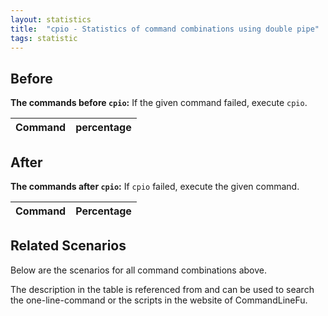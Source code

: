 ```yaml
---
layout: statistics
title:  "cpio - Statistics of command combinations using double pipe"
tags: statistic
---
```


## Before

__The commands before `cpio`:__ If the given command failed, execute `cpio`.

| Command | percentage |
|--------|--------|



## After

__The commands after `cpio`:__ If `cpio` failed, execute the given command.

| Command | Percentage | 
|-------|--------|



## Related Scenarios

Below are the scenarios for all command combinations above.

The description in the table is referenced from and can be used to search the one-line-command or the scripts in the website of CommandLineFu.




